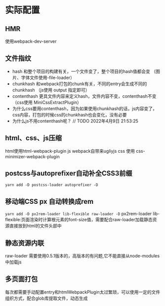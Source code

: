 # 实际配置

## HMR

使用webpack-dev-server

## 文件指纹

- hash 和整个项目的构建有关，一个文件变了，整个项目的hash值都会变 （图片、字体文件使用-file-loader）
- chunkhash 和webpack打包的chunk有关，不同的entry会生成不同的chunkhash （js使用 output 指定即可）
- contenthash 更具文件内容来定义hash，文件内容不变，contenthash不变 （css使用 MiniCssExtractPlugin）
- 为什么css要用contenthash，因为如果使用chunkhash的话，js内容变了，css内容，打包的时候css的chunkhash也会变化，没有必要
- 为什么js不用contenthash呢？ // TODO 2022年4月9日 21:53:25

## html、css、js压缩

html使用html-webpack-plugin
js webpack自带来ugliyjs
css 使用 css-minimizer-webpack-plugin

## postcss与autoprefixer自动补全CSS3前缀

`yarn add -D postcss-loader autoprefixer -D`

## 移动端CSS px 自动转换成rem

`yarn add -D px2rem-loader lib-flexible raw-loader -D`
px2rem-loader
lib-flexible:页面渲染时计算根元素的font-size值，需要配合raw-loader加载静态资源直接放到html的文件头部中

## 静态资源内联

raw-loader 需要使用0.5.1版本的，高版本的有问题,它不能直接从node-modules中加载js

## 多页面打包

每次都需要手动配置entry和htmlWebpackPlugin太过繁琐，可以使用一定的文件组织方式，配合glob库提取文件，动态生成
